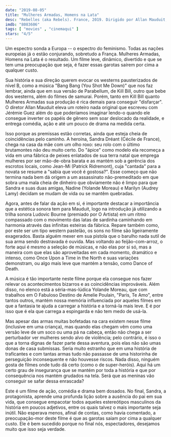 ```yaml
---
date: "2019-08-05"
title: "Mulheres Armadas, Homens na Lata"
desc: "Rebelles (aka Rebels). France, 2019. Dirigido por Allan Mauduit, escrito por Jérémie Guez, Jérémie Guez, Allan Mauduit. Com Cécile de France, Yolande Moreau, Audrey Lamy. Escrito originalmente para o CinemAqui."
imdb: "8083606"
tags: [ "movies" , "cinemaqui" ]
stars: "4/5"
---
```

Um espectro sonda a Europa -- o espectro do feminismo. Todas as nações europeias já o estão conjurando, sobretudo a França. Mulheres Armadas, Homens na Lata é o resultado. Um filme leve, dinâmico, divertido e que se tem uma preocupação que seja, é fazer essas garotas saírem por cima a qualquer custo.

Sua história e sua direção querem evocar os westerns pausterizados de nível B, como a música "Bang Bang (You Shot Me Down)" que nos faz lembrar, ainda que em sua versão de Parabellum, de Kill Bill, outro que bebe dos westerns, além do filmes de samurai. Porém, tanto em Kill Bill quanto Mulheres Armadas sua produção é rica demais para conseguir "disfarçar". O diretor Allan Mauduit eleva um roteiro nada original que escreveu com Jérémie Guez além do que poderíamos imaginar lendo-o quando ele consegue inverter os papéis de gênero sem soar deslocado da realidade, e entrega comédia, ação e até um pouco de drama na medida certa.

Isso porque as premissas estão corretas, ainda que esteja cheia de coincidências pelo caminho. A heroína, Sandra Dréant (Cécile de France), chega na casa da mãe com um olho roxo: seu rolo com o último brutamontes não deu muito certo. Do "ápice" como modelo ela recomeça a vida em uma fábrica de peixes enlatados de sua terra natal que emprega mulheres por ser mão-de-obra barata e as mantém sob a gerência dos escrotos locais, como Jean-Mi (Patrick Ridremont), cuja "cantada" para a novata se resume a "sabia que você é gostosa?". Esse começo que não termina nada bem dá origem a um assassinato não-premeditado em que sobra uma mala cheia de dinheiro que obviamente não é limpo para que Sandra e suas duas amigas, Nadine (Yolande Moreau) e Marilyn (Audrey Lamy) decidam se mudam de vida ou se mantêm quebradas.

Agora, antes de falar da ação em si, é importante destacar a importância que a estética sonora tem para Mauduit, logo na introdução já utilizando a trilha sonora Ludovic Bourne (premiado por O Artista) em um ritmo compassado com o movimento das latas de sardinha caminhando em harmonia através das infinitas esteiras da fábrica. Repare também como, por este ser um tipo western pastelão, os sons no filme são ligeiramente exagerados. Basta alguém mexer em sua pistola que o barulho nada sutil de sua arma sendo destravada é ouvida. Mas voltando ao feijão-com-arroz, o forte aqui é mesmo a seleção de músicas, e não elas por si só, mas a maneira com que elas são aproveitadas em cada momento, dramático e intenso, como Once Upon a Time in the North e suas variações demonstram, ou algo mais leve que mantém a tensão, como Dance of Death.

A música é tão importante neste filme porque ela consegue nos fazer relevar os acontecimentos bizarros e as coincidências improváveis. Além disso, no elenco está a séria-mas-lúdica Yolande Moreau, que com trabalhos em O Fabuloso Destino de Amelie Poulain, "Paris, Te Amo", entre tantos outros, mantém nossa memória influenciada por aqueles filmes em que a fantasia te ajuda a carregar a história e a torná-la mais leve. E é por isso que é ela que carrega a espingarda e não tem medo de usá-la.

Mas apesar das armas muitas bofetadas na cara existem nesse filme (inclusive em uma criança), mas quando elas chegam vêm como uma versão leve de um soco ou uma pá na cabeça, então não chega a ser perturbador ver mulheres sendo alvo de violência; pelo contrário, é isso o que a torna dignas de fazer parte dessa aventura, pois elas não são umas donas de casa submissas. Seria muito estranho que em uma história de traficantes e com tantas armas tudo não passasse de uma historinha de perseguição inconsequente e não houvesse riscos. Nada disso, ninguém gosta de filmes onde tudo dá certo (como o de super-heróis). Aqui há um certo grau de insegurança que se mantém por toda a história e que por consequência nos mantém grudados na tela. Será que as meninas vão conseguir se safar dessa enrascada?

Este é um filme de ação, comédia e drama bem dosados. No final, Sandra, a protagonista, aprende uma profunda lição sobre a ausência do pai em sua vida, que consegue empacotar todos aqueles estereótipos masculinos da história em poucos adjetivos, entre os quais talvez o mais importante seja inútil. Não esperava menos, afinal de contas, como havia comentado, a preocupação-mor deste filme é que as garotas saiam por cima a qualquer custo. Ele é bem sucedido porque no final nós, espectadores, desejamos muito que isso seja verdade.
